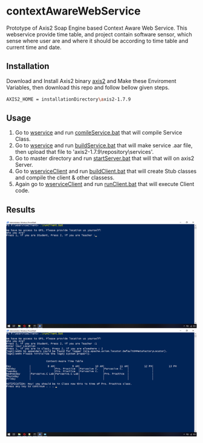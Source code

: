 # contextAwareWebService
Prototype of Axis2 Soap Engine based Context Aware Web Service.
This webservice provide time table, and project contain software sensor, which sense where user are and where it should be according to time table and current time and date.

## Installation

Download and Install Axis2 binary [axis2](http://www.apache.org/dyn/closer.lua/axis/axis2/java/core/1.7.9/axis2-1.7.9-bin.zip) and Make these Enviroment Variables, then download this repo and follow bellow given steps.

```bash
AXIS2_HOME = installationDirectory\axis2-1.7.9
```

## Usage
1. Go to [wservice](wservice/ws/timeTable) and run [comileService.bat](wservice/ws/timeTable/comileService.bat) that will compile Service Class.
2. Go to [wservice](wservice/) and run [buildService.bat](wservice/buildService.bat) that will make service .aar file, then upload that file to 'axis2-1.7.9\repository\services'.
3. Go to master directory and run [startServer.bat](startServer.bat) that will that will on axis2 Server.
4. Go to [wserviceClient](wserviceClient/) and run [buildClient.bat](wserviceClient/buildClient.bat) that will create Stub classes and compile the client & other classess.
5. Again go to [wserviceClient](wserviceClient/) and run [runClient.bat](wserviceClient/runClient.bat) that will execute Client code.

## Results
 ![Start](https://github.com/muhammadsalman241/contextAwareWebService/blob/master/Screenshot%20(10).png)
 ![Result](https://github.com/muhammadsalman241/contextAwareWebService/blob/master/Screenshot%20(11).png)
